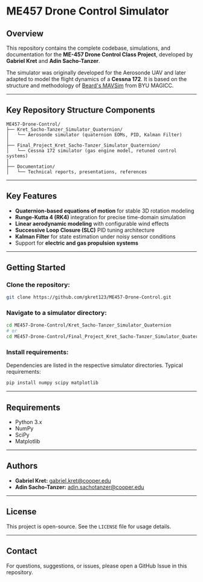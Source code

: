 # ME457 Drone Control Simulator

## Overview

This repository contains the complete codebase, simulations, and documentation for the **ME-457 Drone Control Class Project**, developed by **Gabriel Kret** and **Adin Sacho-Tanzer**.

The simulator was originally developed for the Aerosonde UAV and later adapted to model the flight dynamics of a **Cessna 172**. It is based on the structure and methodology of [Beard's MAVSim](https://github.com/byu-magicc/mavsim_public) from BYU MAGICC.

---

## Key Repository Structure Components

```
ME457-Drone-Control/
├── Kret_Sacho-Tanzer_Simulator_Quaternion/
│   └── Aerosonde simulator (quaternion EOMs, PID, Kalman Filter)
│
├── Final_Project_Kret_Sacho-Tanzer_Simulator_Quaternion/
│   └── Cessna 172 simulator (gas engine model, retuned control systems)
│
├── Documentation/
│   └── Technical reports, presentations, references
```

---

## Key Features

- **Quaternion-based equations of motion** for stable 3D rotation modeling
- **Runge-Kutta 4 (RK4)** integration for precise time-domain simulation
- **Linear aerodynamic modeling** with configurable wind effects
- **Successive Loop Closure (SLC)** PID tuning architecture
- **Kalman Filter** for state estimation under noisy sensor conditions
- Support for **electric and gas propulsion systems**

---

## Getting Started

### Clone the repository:
```bash
git clone https://github.com/gkret123/ME457-Drone-Control.git
```

### Navigate to a simulator directory:
```bash
cd ME457-Drone-Control/Kret_Sacho-Tanzer_Simulator_Quaternion
# or
cd ME457-Drone-Control/Final_Project_Kret_Sacho-Tanzer_Simulator_Quaternion
```

### Install requirements:
Dependencies are listed in the respective simulator directories. Typical requirements:
```bash
pip install numpy scipy matplotlib
```

---

## Requirements

- Python 3.x
- NumPy
- SciPy
- Matplotlib

---

## Authors

- **Gabriel Kret:**  gabriel.kret@cooper.edu
- **Adin Sacho-Tanzer:** adin.sachotanzer@cooper.edu

---

## License

This project is open-source. See the `LICENSE` file for usage details.

---

## Contact

For questions, suggestions, or issues, please open a GitHub Issue in this repository.
